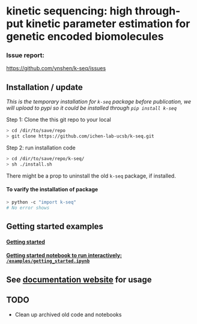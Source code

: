 kinetic sequencing: high through-put kinetic parameter estimation for genetic encoded biomolecules 
==============================

### Issue report:
https://github.com/ynshen/k-seq/issues

## Installation / update 

*This is the temporary installation for `k-seq` package before publication, we will upload to pypi so it could be installed through `pip install k-seq`* 

Step 1: Clone the this git repo to your local

```bash
> cd /dir/to/save/repo
> git clone https://github.com/ichen-lab-ucsb/k-seq.git

```

Step 2: run installation code

```bash
> cd /dir/to/save/repo/k-seq/
> sh ./install.sh
```

There might be a prop to uninstall the old `k-seq` package, if installed.

#### To varify the installation of package
```bash
> python -c "import k-seq"
# No error shows
```

## Getting started examples

#### [Getting started](https://github.com/ynshen/k-seq/tree/master/examples/)

#### [Getting started notebook to run interactively: `/examples/getting_started.ipynb`](https://github.com/ynshen/k-seq/blob/master/examples/getting_started.ipynb)

## See [documentation website](https://ynshen.github.io/k-seq/) for usage

## TODO
- Clean up archived old code and notebooks
